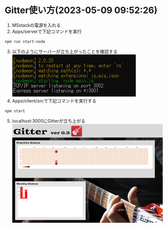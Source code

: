 # Gitter使い方(2023-05-09 09:52:26)
1. M5stackの電源を入れる
2. Apps/serverで下記コマンドを実行
```
npm run start-node
```
3. 以下のようにサーバーが立ち上がったことを確認する
![](20230509095822.png)
4. Apps/client/srcで下記コマンドを実行する
```
npm start
```
5. localhost:3000にGitterが立ち上がる
![](20230509100315.png)